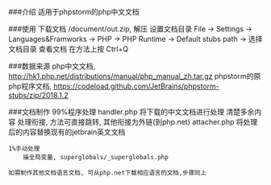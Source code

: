 ###介绍
适用于phpstorm的php中文文档

###使用
    下载文档
        /document/out.zip, 解压
    设置文档目录
        File -> Settings -> Languages&Framworks -> PHP -> PHP Runtime -> Default stubs path -> 选择文档目录
    查看文档
        在方法上按 Ctrl+Q 
    
###数据来源
    php中文文档,  http://hk1.php.net/distributions/manual/php_manual_zh.tar.gz
    phpstorm的原php程序文档, https://codeload.github.com/JetBrains/phpstorm-stubs/zip/2018.1.2

###文档制作
    99%程序处理
        handler.php     将下载的中文文档进行处理
            清楚多余内容
            处理衔接, 方法可直接跳转, 其他衔接为外链(到php.net)
        attacher.php    将处理后的内容替换现有的jetbrain英文文档
        
    1%手动处理
        操全局变量, superglobals/_superglobals.php
        
    如需制作其他文档语言文档, 可从php.net下载相应语言的文档,步骤同上
